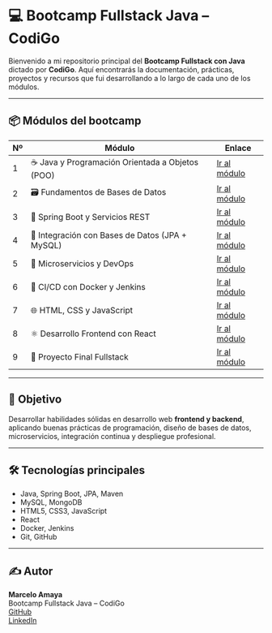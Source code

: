 # 💻 Bootcamp Fullstack Java – CodiGo

Bienvenido a mi repositorio principal del **Bootcamp Fullstack con Java** dictado por **CodiGo**. Aquí encontrarás la documentación, prácticas, proyectos y recursos que fui desarrollando a lo largo de cada uno de los módulos.

---

## 📦 Módulos del bootcamp

| Nº | Módulo                                          | Enlace |
|----|--------------------------------------------------|--------|
| 1  | ☕ Java y Programación Orientada a Objetos (POO)  | [Ir al módulo](https://github.com/MarceloAM94/bootcamp-modulo1-java-poo) |
| 2  | 🗃️ Fundamentos de Bases de Datos                 | [Ir al módulo](https://github.com/MarceloAM94/bootcamp-modulo2-sql-mongodb) |
| 3  | 🚀 Spring Boot y Servicios REST                   | [Ir al módulo](https://github.com/MarceloAM94/bootcamp-modulo3-spring-boot-basico) |
| 4  | 🐬 Integración con Bases de Datos (JPA + MySQL)   | [Ir al módulo](https://github.com/MarceloAM94/bootcamp-modulo4-spring-boot-avanzado) |
| 5  | 🧩 Microservicios y DevOps                        | [Ir al módulo](https://github.com/MarceloAM94/bootcamp-modulo5-microservicios-devops) |
| 6  | 🔄 CI/CD con Docker y Jenkins                    | [Ir al módulo](https://github.com/MarceloAM94/bootcamp-modulo6-docker-jenkins) |
| 7  | 🌐 HTML, CSS y JavaScript                        | [Ir al módulo](https://github.com/MarceloAM94/bootcamp-modulo7-html-css-js) |
| 8  | ⚛️ Desarrollo Frontend con React                 | [Ir al módulo](https://github.com/MarceloAM94/bootcamp-modulo8-react) |
| 9  | 🏁 Proyecto Final Fullstack                       | [Ir al módulo](https://github.com/MarceloAM94/bootcamp-modulo9-proyecto-final) |

---

## 📌 Objetivo

Desarrollar habilidades sólidas en desarrollo web **frontend y backend**, aplicando buenas prácticas de programación, diseño de bases de datos, microservicios, integración continua y despliegue profesional.

---

## 🛠️ Tecnologías principales

- Java, Spring Boot, JPA, Maven
- MySQL, MongoDB
- HTML5, CSS3, JavaScript
- React
- Docker, Jenkins
- Git, GitHub

---

## ✍️ Autor

**Marcelo Amaya**  
Bootcamp Fullstack Java – CodiGo  
[GitHub](https://github.com/MarceloAM94)  
[LinkedIn](https://www.linkedin.com/in/marcelo-amaya-medina-614518268/)

